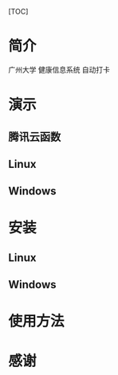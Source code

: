 [TOC]

# 简介

广州大学 健康信息系统 自动打卡



# 演示

## 腾讯云函数







## Linux





## Windows





# 安装

## Linux





## Windows





# 使用方法









# 感谢

